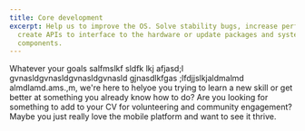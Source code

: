 ```yaml
---
title: Core development
excerpt: Help us to improve the OS. Solve stability bugs, increase performance,
  create APIs to interface to the hardware or update packages and system
  components.
---
```

Whatever your goals salfmslkf sldfk lkj afjasd;l gvnasldgvnasldgvnasldgvnasld gjnasdlkfgas ;lfdjjslkjaldmalmd almdlamd.ams.,m, we're here to helyoe you trying to learn a new skill or get better at something you already know how to do? Are you looking for something to add to your CV for volunteering and community engagement? Maybe you just really love the mobile platform and want to see it thrive.